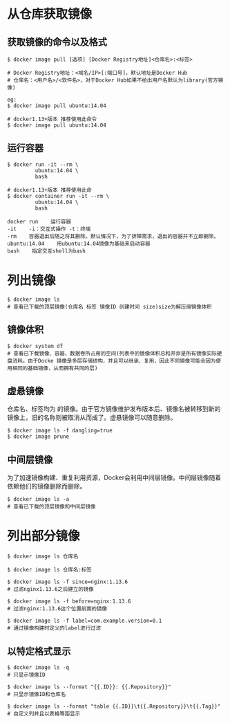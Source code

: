 # 从仓库获取镜像
## 获取镜像的命令以及格式
```
$ docker image pull [选项] [Docker Registry地址]<仓库名>:<标签>

# Docker Registry地址：<域名/IP>[:端口号]，默认地址是Docker Hub
# 仓库名：<用户名>/<软件名>，对于Docker Hub如果不给出用户名默认为library(官方镜像)

eg:
$ docker image pull ubuntu:14.04

# docker1.13+版本 推荐使用此命令
$ docker image pull ubuntu:14.04
```

## 运行容器
```
$ docker run -it --rm \
         ubuntu:14.04 \
         bash

# docker1.13+版本 推荐使用此命
$ docker container run -it --rm \
         ubuntu:14.04 \
         bash

docker run    运行容器
-it    -i：交互式操作 -t：终端
-rm    容器退出后随之将其删除。默认情况下，为了排障需求，退出的容器并不立即删除。
ubuntu:14.04    用ubuntu:14.04镜像为基础来启动容器
bash    指定交互shell为bash
```

# 列出镜像
```
$ docker image ls    
# 查看已下载的顶层镜像(仓库名 标签 镜像ID 创建时间 size)size为解压缩镜像体积
```

## 镜像体积
```
$ docker system df    
# 查看已下载镜像、容器、数据卷所占用的空间(列表中的镜像体积总和并非是所有镜像实际硬盘消耗。由于Docke 镜像是多层存储结构，并且可以继承、复用，因此不同镜像可能会因为使用相同的基础镜像，从而拥有共同的层)
```

## 虚悬镜像
仓库名、标签均为 <none> 的镜像。由于官方镜像维护发布版本后、镜像名被转移到新的镜像上，旧的名称则被取消从而成了<none>。虚悬镜像可以随意删除。
```
$ docker image ls -f dangling=true
$ docker image prune    
```

## 中间层镜像
为了加速镜像构建、重复利用资源，Docker会利用中间层镜像。中间层镜像随着依赖他们的镜像删除而删除。
```
$ docker image ls -a
# 查看已下载的顶层镜像和中间层镜像
```

# 列出部分镜像
```
$ docker image ls 仓库名

$ docker image ls 仓库名:标签

$ docker image ls -f since=nginx:1.13.6
# 过滤nginx1.13.6之后建立的镜像

$ docker image ls -f before=nginx:1.13.6
# 过滤nginx:1.13.6这个位置前面的镜像

$ docker image ls -f label=com.example.version=0.1
# 通过镜像构建时定义的label进行过滤
```

## 以特定格式显示
```
$ docker image ls -q    
# 只显示镜像ID

$ docker image ls --format "{{.ID}}: {{.Repository}}"
# 只显示镜像ID和仓库名

$ docker image ls --format "table {{.ID}}\t{{.Repository}}\t{{.Tag}}"
# 自定义列并且以表格等距显示
```
